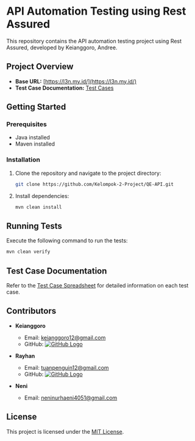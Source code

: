 # API Automation Testing using Rest Assured

This repository contains the API automation testing project using Rest Assured, developed by Keianggoro, Andree.

## Project Overview

- **Base URL:** [https://l3n.my.id/](https://l3n.my.id/)
- **Test Case Documentation:** [Test Cases](https://docs.google.com/spreadsheets/d/1dgWSx-NL-JMQ6PvKblj2AM62h2D3T93Jhc5w1BqWgXY/edit#gid=1069829665)

## Getting Started

### Prerequisites

- Java installed
- Maven installed

### Installation

1. Clone the repository and navigate to the project directory:

   ```bash
   git clone https://github.com/Kelompok-2-Project/QE-API.git
   ```

2. Install dependencies:

   ```bash
   mvn clean install
   ```

## Running Tests

Execute the following command to run the tests:

```bash
mvn clean verify
```

## Test Case Documentation

Refer to the [Test Case Spreadsheet](https://docs.google.com/spreadsheets/d/1vOiRSU0w4vXTKcBU2CDNy3gBow6ha8OTchf0a5d4Ok0/edit) for detailed information on each test case.

## Contributors

- **Keianggoro**
  - Email: keianggoro12@gmail.com
  - GitHub: [![GitHub Logo](https://img.shields.io/badge/GitHub-keianggoro12-blue?style=social&logo=github)](https://github.com/keianggoro12)

- **Rayhan**
  - Email: tuanpenguin12@gmail.com
  - GitHub: [![GitHub Logo](https://img.shields.io/badge/GitHub-rayariff-blue?style=social&logo=github)](https://github.com/rayariff)

- **Neni**
  - Email: neninurhaeni4051@gmail.com

## License

This project is licensed under the [MIT License](LICENSE).
